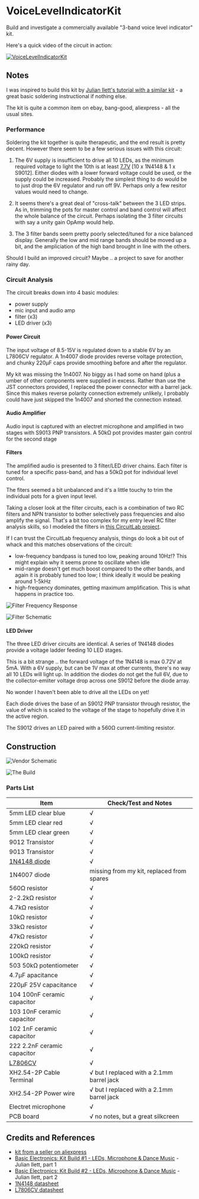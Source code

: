 # VoiceLevelIndicatorKit

Build and investigate a commercially available "3-band voice level indicator" kit.

Here's a quick video of the circuit in action:

[![VoiceLevelIndicatorKit](http://img.youtube.com/vi/-1j9zobBfh4/0.jpg)](http://www.youtube.com/watch?v=-1j9zobBfh4)

## Notes

I was inspired to build this kit by [Julian Ilett's tutorial with a similar kit](https://youtu.be/07xyD7pLdmw) -
a great basic soldering instructional if nothing else.

The kit is quite a common item on ebay, bang-good, aliexpress - all the usual sites.

### Performance

Soldering the kit together is quite therapeutic, and the end result is pretty decent. However there seem to be a few serious issues with this circuit:

1. The 6V supply is insufficient to drive all 10 LEDs, as the minimum required voltage to light the 10th is at least [7.7V](http://www.wolframalpha.com/input/?i=11*0.7V) [10 x 1N4148 & 1 x S9012]. Either diodes with a lower forward voltage could be used, or the supply could be increased.
Probably the simplest thing to do would be to just drop the 6V regulator and run off 9V. Perhaps only a few resitor values would need to change.

2. It seems there's a great deal of "cross-talk" between the 3 LED strips. As in, trimming the pots for master control and band control
will affect the whole balance of the circuit. Perhaps isolating the 3 filter circuits with say a unity gain OpAmp would help.

3. The 3 filter bands seem pretty poorly selected/tuned for a nice balanced display. Generally the low and mid range bands should be moved up a bit, and the ampliciation of the high band brought in line with the others.

Should I build an improved circuit? Maybe .. a project to save for another rainy day.

### Circuit Analysis

The circuit breaks down into 4 basic modules:
* power supply
* mic input and audio amp
* filter (x3)
* LED driver (x3)

#### Power Circuit
The input voltage of 8.5-15V is regulated down to a stable 6V by an L7806CV regulator.
A 1n4007 diode provides reverse voltage protection, and chunky 220µF caps provide smoothing before and after the regulator.

My kit was missing the 1n4007. No biggy as I had some on hand (plus a umber of other components were supplied in excess.
Rather than use the JST connectors provided, I replaced the power connector with a barrel jack.
Since this makes reverse polarity connection extremely unlikely, I probably could have just skipped the 1n4007 and shorted the connection instead.

#### Audio Amplifier
Audio input is captured with an electret microphone and amplified in two stages with S9013 PNP transistors.
A 50kΩ pot provides master gain control for the second stage

#### Filters
The amplified audio is presented to 3 filter/LED driver chains.
Each filter is tuned for a specific pass-band, and has a 50kΩ pot for individual level control.

The fiters seemed a bit unbalanced and it's a little touchy to trim the individual pots for a given input level.

Taking a closer look at the filter circuits, each is a combination of two RC filters and NPN transistor
to bother selectively pass frequencies and also amplify the signal. That's a bit too complex
for my entry level RC filter analysis skills, so I modeled the filters in [this CircuitLab project](https://www.circuitlab.com/circuit/m5cfrs/voicelevelindicatorkit-filters/).

If I can trust the CircuitLab frequency analysis, things do look a bit out of whack and this matches observations of the circuit:
* low-frequency bandpass is tuned too low, peaking around 10Hz!? This might explain why it seems prone to oscillate when idle
* mid-range doesn't get much boost compared to the other bands, and again it is probably tuned too low; I think ideally it would be peaking around 1-5kHz
* high-frequency dominates, getting maximum amplification. This is what happens in practice too.

![Filter Frequency Response](./assets/VoiceLevelIndicatorKit_filter_frequency_response.png?raw=true)

![Filter Schematic](./assets/VoiceLevelIndicatorKit_filter_schematic.png?raw=true)

#### LED Driver
The three LED driver circuits are identical.
A series of 1N4148 diodes provide a voltage ladder feeding 10 LED stages.

This is a bit strange .. the forward voltage of the 1N4148 is max 0.72V at 5mA. With a 6V supply, but can be 1V max at other currents, there's no way all 10 LEDs will light up. In addition the diodes do not get the full 6V, due to the collector-emiiter voltage drop across one S9012 before the diode array.

No wonder I haven't been able to drive all the LEDs on yet!

Each diode drives the base of an S9012 PNP transistor through resistor, the value of which is scaled to the voltage of the stage to
hopefully drive it in the active region.

The S9012 drives an LED paired with a 560Ω current-limiting resistor.

## Construction

![Vendor Schematic](./assets/vendor_schematic.jpg?raw=true)

![The Build](./assets/VoiceLevelIndicatorKit_build.jpg?raw=true)

### Parts List

| Item                        | Check/Test and Notes |
|-----------------------------|---|
| 5mm LED clear blue          | √ |
| 5mm LED clear red           | √ |
| 5mm LED clear green         | √ |
| 9012 Transistor             | √ |
| 9013 Transistor             | √ |
| [1N4148 diode](http://www.futurlec.com/Diodes/1N4148.shtml) | √ |
| 1N4007 diode                | missing from my kit, replaced from spares |
| 560Ω resistor               | √ |
| 2-2.2kΩ resistor            | √ |
| 4.7kΩ resistor              | √ |
| 10kΩ resistor               | √ |
| 33kΩ resistor               | √ |
| 47kΩ resistor               | √ |
| 220kΩ resistor              | √ |
| 100kΩ resistor              | √ |
| 503 50kΩ potentiometer      | √ |
| 4.7µF apacitance            | √ |
| 220µF 25V capacitance       | √ |
| 104 100nF ceramic capacitor | √ |
| 103 10nF ceramic capacitor  | √ |
| 102 1nF ceramic capacitor   | √ |
| 222 2.2nF ceramic capacitor | √ |
| [L7806CV](http://www.alldatasheet.com/datasheet-pdf/pdf/22636/STMICROELECTRONICS/L7806CV.html) | √ |
| XH2.54-2P Cable Terminal    | √ but I replaced with a 2.1mm barrel jack |
| XH2.54-2P Power wire        | √ but I replaced with a 2.1mm barrel jack |
| Electret microphone         | √ |
| PCB board                   | √ no notes, but a great silkcreen|


## Credits and References
* [kit from a seller on aliexpress](http://www.aliexpress.com/item/1Pcs-New-9-15V-Voice-Control-Level-Indicating-Voice-Indicator-Module-DIY-Kits/32351752901.html)
* [Basic Electronics: Kit Build #1 - LEDs, Microphone & Dance Music](https://youtu.be/07xyD7pLdmw) - Julian Ilett, part 1
* [Basic Electronics: Kit Build #2 - LEDs, Microphone & Dance Music](https://youtu.be/e6vDDMiYOU4) - Julian Ilett, part 2
* [1N4148 datasheet](http://www.futurlec.com/Diodes/1N4148.shtml)
* [L7806CV datasheet](http://www.alldatasheet.com/datasheet-pdf/pdf/22636/STMICROELECTRONICS/L7806CV.html)
